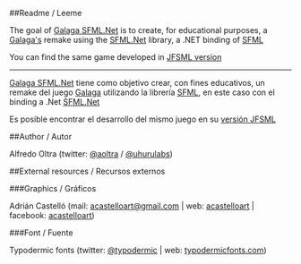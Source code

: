 ##Readme / Leeme

The goal of [Galaga SFML.Net](https://github.com/aoltra/Galaga-SFML.Net) is to create, for educational purposes, a [Galaga's](https://es.wikipedia.org/wiki/Galaga) remake using the [SFML.Net](http://www.sfml-dev.org/download/sfml.net/) library, a .NET binding of [SFML](http://www.sfml-dev.org/)

You can find the same game developed in [JFSML version](https://github.com/aoltra/Galaga-JSFML)

----------

[Galaga SFML.Net](https://github.com/aoltra/Galaga-SFML.Net) tiene como objetivo crear, con fines educativos, un remake del juego [Galaga](https://es.wikipedia.org/wiki/Galaga) utilizando la librería [SFML](http://www.sfml-dev.org/), en este caso con el binding a .Net [SFML.Net](http://www.sfml-dev.org/download/sfml.net/)

Es posible encontrar el desarrollo del mismo juego en su [versión JFSML](https://github.com/aoltra/Galaga-JSFML)


##Author / Autor

Alfredo Oltra (twitter: [@aoltra](https://twitter.com/aoltra) / [@uhurulabs](https://twitter.com/uhurulabs))

##External resources / Recursos externos

###Graphics / Gráficos 

Adrián Castelló (mail: acastelloart@gmail.com | web: [acastelloart](acastelloart.blogspot.com.es) | facebook: [acastelloart](facebook.com/acastelloart)) 

###Font / Fuente 

Typodermic fonts (twitter: [@typodermic](https://twitter.com/typodermic) | web: [typodermicfonts.com](http://typodermicfonts.com))